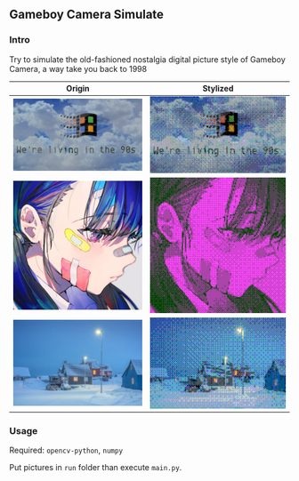 ## Gameboy Camera Simulate

### Intro

Try to simulate the old-fashioned nostalgia digital picture style of Gameboy Camera, a way take you back to 1998

|         Origin         |         Stylized         |
| :--------------------: | :----------------------: |
| ![](pics\0_origin.jpg) | ![](pics\0_stylized.jpg) |
| ![](pics\1_origin.jpg) | ![](pics\1_stylized.jpg) |
| ![](pics\2_origin.jpg) | ![](pics\2_stylized.jpg) |

### Usage

Required: `opencv-python`, `numpy`

Put pictures in `run` folder than execute `main.py`.

